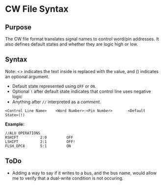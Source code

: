 # CW File Syntax

## Purpose

The CW file format translates signal names to control word/pin addresses. It
also defines default states and whether they are logic high or low.

## Syntax

Note: <> indicates the text inside is replaced with the value, and () indicates an optional argument.
 * Default state represented using `OFF` or `ON`.
 * Optional `!` after default state indicates that control line uses negative logic
 * Anything after `//` interpreted as a _comment_.


`<Control Line Name>    <Word Number>:<Pin Number>       <Default State>(!)`

**Example:**

	//ALU OPERATIONS
	RSHIFT			2:0			OFF
	LSHIFT			2:1			OFF!
	FLSH_OPC8 		5:1			ON



## ToDo

* Adding a way to say if it writes to a bus, and the bus name, would allow me to
verify that a dual-write condition is not occuring.
